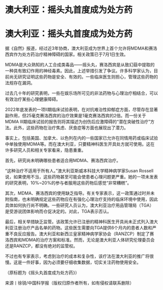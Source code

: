 # 澳大利亚：摇头丸首度成为处方药

# 澳大利亚：摇头丸首度成为处方药

据《自然》报道，经过近3年协商，澳大利亚成为世界上首个允许将MDMA和赛洛西宾作为处方药治疗精神障碍的国家。相关政策已于7月1日生效。

MDMA是大众熟知的人工合成类毒品——摇头丸，赛洛西宾是从致幻菇中提取的一种具有致幻作用的神经毒素。因此，上述举措引发了争议。许多科学家认为，目前尚无研究证明这些药物是安全、有效的。一些临床医生则担心，管理这些药物的法规存在漏洞。

过去几十年的研究表明，一些在娱乐场所可见的非法药物与心理治疗相结合，可以有效治疗某些心理健康障碍。

2022年底发表的一项II期临床试验表明，在对抗难治性抑郁症方面，尽管存在显著副作用，但25毫克赛洛西宾的治疗效果是1毫克赛洛西宾的2倍。而一份关于MDMA
III期临床试验的报告则将其描述为创伤后应激障碍的“潜在突破性治疗”方法。此外，这些药物在治疗焦虑、厌食症等方面也展现出了潜力。

事实上，包括美国、加拿大、以色列在内的一些国家已允许在同情用药或临床试验中单独使用MDMA等。而在澳大利亚，只要精神科医生开具处方就可使用。这在许多研究人员和相关专家看来，隐患重重。

首先，研究尚未明确哪些患者适合用MDMA、赛洛西宾治疗。

“这种治疗不适用于所有人。”澳大利亚斯威本科技大学精神病学家Susan
Rossell说，如果使用不当，这些药物甚至可能会使患者心理问题更严重。她的一项未发表的研究表明，10%~20%的参与者服用这些药物后感觉“非常糟糕”。

其次，MDMA、赛洛西宾的使用缺乏指导。有关专家表示，这一政策通过时并未附指南，也未明确规定这些药物应在有强化心理治疗支持的临床环境中使用，因此具体如何执行尚不明确。一些研究人员认为，澳大利亚治疗用品管理局（TGA）是受游说团体影响而仓促决定的。对此，TGA表示否认。

最后，相关举措缺乏监管。该政策允许已注册的精神科医生开具尚未正式列入澳大利亚注册治疗产品名单的药物。这些医生需要向TGA提供6个月内的患者人数和严重不良反应报告。澳大利亚和新西兰皇家精神病学家协会（RANZCP）制定了赛洛西宾和MDMA的治疗方案和标准。然而，无论是澳大利亚人体研究伦理委员会还是RANZCP，都没有绝对的监管权。

不过也有专家表示，考虑到治疗的成本和复杂性，该疗法在澳大利亚的推广将很慢。这是一件好事，因为必须要仔细收集数据，切实关注药物使用安全。

（原标题为《摇头丸首度成为处方药》）

来源丨徐锐/中国科学报（版权归原作者所有，如有侵权请联系删除）


